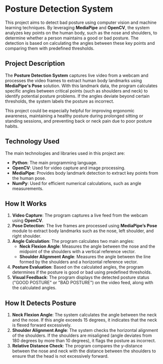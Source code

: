 # Posture Detection System

This project aims to detect bad posture using computer vision and machine learning techniques. By leveraging **MediaPipe** and **OpenCV**, the system analyzes key points on the human body, such as the nose and shoulders, to determine whether a person maintains a good or bad posture. The detection is based on calculating the angles between these key points and comparing them with predefined thresholds.

## Project Description

The **Posture Detection System** captures live video from a webcam and processes the video frames to extract human body landmarks using **MediaPipe's Pose** solution. With this landmark data, the program calculates specific angles between critical points (such as shoulders and neck) to identify potential posture problems. If the angles deviate beyond certain thresholds, the system labels the posture as incorrect.

This project could be especially helpful for improving ergonomic awareness, maintaining a healthy posture during prolonged sitting or standing sessions, and preventing back or neck pain due to poor posture habits.

## Technology Used

The main technologies and libraries used in this project are:

- **Python**: The main programming language.
- **OpenCV**: Used for video capture and image processing.
- **MediaPipe**: Provides body landmark detection to extract key points from the human pose.
- **NumPy**: Used for efficient numerical calculations, such as angle measurements.

## How It Works

1. **Video Capture**: The program captures a live feed from the webcam using **OpenCV**.
2. **Pose Detection**: The live frames are processed using **MediaPipe’s Pose** module to extract body landmarks such as the nose, left shoulder, and right shoulder.
3. **Angle Calculation**: The program calculates two main angles:
   - **Neck Flexion Angle**: Measures the angle between the nose and the midpoint of the shoulders with a vertical reference vector.
   - **Shoulder Alignment Angle**: Measures the angle between the line formed by the shoulders and a horizontal reference vector.
4. **Posture Evaluation**: Based on the calculated angles, the program determines if the posture is good or bad using predefined thresholds.
5. **Visual Feedback**: The program displays the detected posture status ("GOOD POSTURE" or "BAD POSTURE") on the video feed, along with the calculated angles.

## How It Detects Posture

1. **Neck Flexion Angle**: The system calculates the angle between the neck and the nose. If this angle exceeds 15 degrees, it indicates that the neck is flexed forward excessively.
2. **Shoulder Alignment Angle**: The system checks the horizontal alignment of the shoulders. If the shoulders are misaligned (angle deviates from 180 degrees by more than 10 degrees), it flags the posture as incorrect.
3. **Relative Distance Check**: The program compares the y-distance between the nose and neck with the distance between the shoulders to ensure that the head is not excessively forward.


